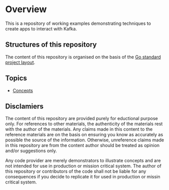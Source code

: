 # Overview

This is a repository of working examples demonstrating techniques to create apps to interact with Kafka.

## Structures of this repository

The content of this repository is organised on the basis of the [Go standard project layout](https://github.com/golang-standards/project-layout).

## Topics

* [Concepts](./docs/concepts.md)

## Disclamiers

The content of this repository are provided purely for eductional purpose only. For references to other materials, the authenticity of the materials rest with the author of the materials. Any claims made in this content to the reference materials are on the basis on ensuring you know as accurately as possible the source of the information. Otherwise, unreference claims made in this repository are from the content author should be treated as opinion and/or suggestions only.

Any code provider are merely demonstrators to illustrate concepts and are not intended for use in production or mission critical system. The author of this repository or contributors of the code shall not be liable for any consequences if you decide to replicate it for used in production or missin critical system.